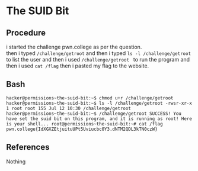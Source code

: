 # The SUID Bit

## Procedure
i started the challenge pwn.college
as per the question.  
then i typed `/challenge/getroot` and then i typed `ls -l /challenge/getroot` to list the user and then i used `/challenge/getroot ` to run the program and then i used `cat /flag`
then i pasted my flag to the website.

## Bash
`hacker@permissions~the-suid-bit:~$ chmod u+r /challenge/getroot
hacker@permissions~the-suid-bit:~$ ls -l /challenge/getroot
-rwsr-xr-x 1 root root 155 Jul 12 10:30 /challenge/getroot
hacker@permissions~the-suid-bit:~$ /challenge/getroot
SUCCESS! You have set the suid bit on this program, and it is running as root!
Here is your shell...
root@permissions~the-suid-bit:~# cat /flag
pwn.college{IdXGXZEtjuituUPt5Uviucbc0Y3.dNTM2QDL3kTN0czW}`

## References
Nothing
